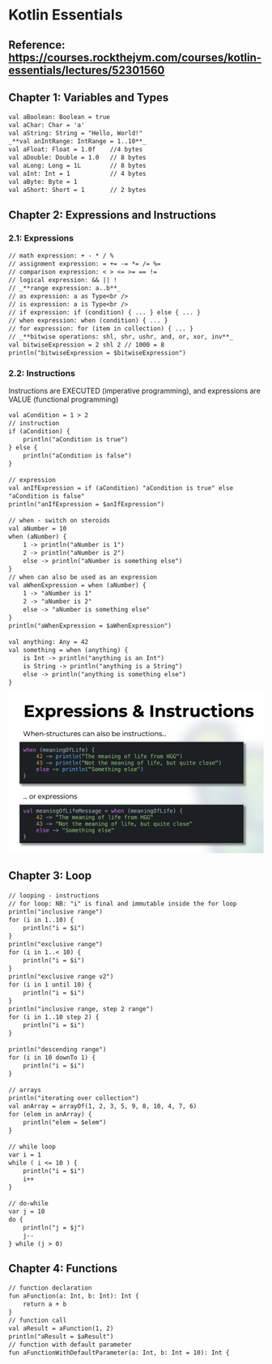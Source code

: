# Kotlin Essentials

## Reference: https://courses.rockthejvm.com/courses/kotlin-essentials/lectures/52301560

## Chapter 1: Variables and Types

    val aBoolean: Boolean = true
    val aChar: Char = 'a'
    val aString: String = "Hello, World!"
    _**val anIntRange: IntRange = 1..10**_
    val aFloat: Float = 1.0f    //4 bytes
    val aDouble: Double = 1.0   // 8 bytes
    val aLong: Long = 1L        // 8 bytes
    val aInt: Int = 1           // 4 bytes
    val aByte: Byte = 1
    val aShort: Short = 1       // 2 bytes

## Chapter 2: Expressions and Instructions

### 2.1: Expressions

    // math expression: + - * / %
    // assignment expression: = += -= *= /= %=
    // comparison expression: < > <= >= == !=
    // logical expression: && || !
    // _**range expression: a..b**_
    // as expression: a as Type<br />
    // is expression: a is Type<br />
    // if expression: if (condition) { ... } else { ... }
    // when expression: when (condition) { ... }
    // for expression: for (item in collection) { ... }
    // _**bitwise operations: shl, shr, ushr, and, or, xor, inv**_
    val bitwiseExpression = 2 shl 2 // 1000 = 8
    println("bitwiseExpression = $bitwiseExpression")

### 2.2: Instructions
Instructions are EXECUTED (imperative programming), and expressions are VALUE (functional programming)

    val aCondition = 1 > 2
    // instruction
    if (aCondition) {
        println("aCondition is true")
    } else {
        println("aCondition is false")
    }

    // expression
    val anIfExpression = if (aCondition) "aCondition is true" else "aCondition is false"
    println("anIfExpression = $anIfExpression")

    // when - switch on steroids
    val aNumber = 10
    when (aNumber) {
        1 -> println("aNumber is 1")
        2 -> println("aNumber is 2")
        else -> println("aNumber is something else")
    }
    // when can also be used as an expression
    val aWhenExpression = when (aNumber) {
        1 -> "aNumber is 1"
        2 -> "aNumber is 2"
        else -> "aNumber is something else"
    }
    println("aWhenExpression = $aWhenExpression")

    val anything: Any = 42
    val something = when (anything) {
        is Int -> println("anything is an Int")
        is String -> println("anything is a String")
        else -> println("anything is something else")
    }
![img.png](img.png)
## Chapter 3: Loop
    // looping - instructions
    // for loop: NB: "i" is final and immutable inside the for loop
    println("inclusive range")
    for (i in 1..10) {
        println("i = $i")
    }
    println("exclusive range")
    for (i in 1..< 10) {
        println("i = $i")
    }
    println("exclusive range v2")
    for (i in 1 until 10) {
        println("i = $i")
    }
    println("inclusive range, step 2 range")
    for (i in 1..10 step 2) {
        println("i = $i")
    }

    println("descending range")
    for (i in 10 downTo 1) {
        println("i = $i")
    }

    // arrays
    println("iterating over collection")
    val anArray = arrayOf(1, 2, 3, 5, 9, 8, 10, 4, 7, 6)
    for (elem in anArray) {
        println("elem = $elem")
    }

    // while loop
    var i = 1
    while ( i <= 10 ) {
        println("i = $i")
        i++
    }
    
    // do-while
    var j = 10
    do {
        println("j = $j")
        j--
    } while (j > 0)

## Chapter 4: Functions
    // function declaration
    fun aFunction(a: Int, b: Int): Int {
        return a + b
    }
    // function call
    val aResult = aFunction(1, 2)
    println("aResult = $aResult")
    // function with default parameter
    fun aFunctionWithDefaultParameter(a: Int, b: Int = 10): Int {

